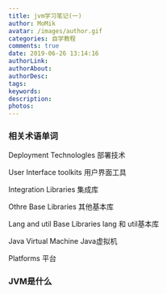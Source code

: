 ```yaml
---
title: jvm学习笔记(一)
author: MoMik
avatar: /images/author.gif
categories: 自学教程
comments: true
date: 2019-06-26 13:14:16
authorLink:
authorAbout:
authorDesc:
tags:
keywords:
description:
photos:
---
```


### 相关术语单词

Deployment Technologles 部署技术

User Interface toolkits  用户界面工具

Integration Libraries 集成库

Othre Base Libraries 其他基本库

Lang and util Base Libraries lang 和  util基本库

Java Virtual Machine Java虚拟机

Platforms 平台



### JVM是什么

